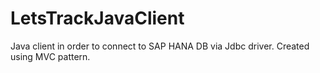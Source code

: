 # LetsTrackJavaClient
Java client in order to connect to SAP HANA DB via Jdbc driver. Created using MVC pattern.
